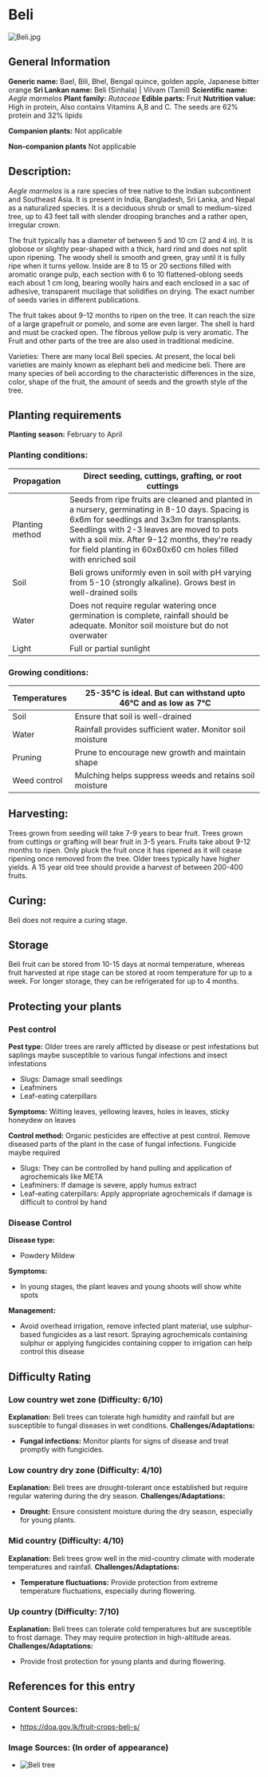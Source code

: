 # Beli
![Beli.jpg](../../assets/images/Beli.jpg "By Vijayanrajapuram - Own work, CC BY-SA 4.0, https://commons.wikimedia.org/w/index.php?curid=106503450")

## General Information
**Generic name:** Bael, Bili, Bhel, Bengal quince, golden apple, Japanese bitter orange
**Sri Lankan name:** Beli (Sinhala) | Vilvam (Tamil)
**Scientific name:** _Aegle marmelos_
**Plant family:** _Rutaceae_
**Edible parts:** Fruit
**Nutrition value:** High in protein, Also contains Vitamins A,B and C. The seeds are 62% protein and 32% lipids

**Companion plants:**
Not applicable

**Non-companion plants**
Not applicable

## Description:
_Aegle marmelos_ is a rare species of tree native to the Indian subcontinent and Southeast Asia. It is present in India, Bangladesh, Sri Lanka, and Nepal as a naturalized species. It is a deciduous shrub or small to medium-sized tree, up to 43 feet tall with slender drooping branches and a rather open, irregular crown.

The fruit typically has a diameter of between 5 and 10 cm (2 and 4 in). It is globose or slightly pear-shaped with a thick, hard rind and does not split upon ripening. The woody shell is smooth and green, gray until it is fully ripe when it turns yellow. Inside are 8 to 15 or 20 sections filled with aromatic orange pulp, each section with 6 to 10 flattened-oblong seeds each about 1 cm long, bearing woolly hairs and each enclosed in a sac of adhesive, transparent mucilage that solidifies on drying. The exact number of seeds varies in different publications.

The fruit takes about 9-12 months to ripen on the tree. It can reach the size of a large grapefruit or pomelo, and some are even larger. The shell is hard and must be cracked open. The fibrous yellow pulp is very aromatic. The Fruit and other parts of the tree are also used in traditional medicine.

Varieties: There are many local Beli species. At present, the local beli varieties are mainly known as elephant beli and medicine beli. There are many species of beli according to the characteristic differences in the size, color, shape of the fruit, the amount of seeds and the growth style of the tree. 

## Planting requirements
**Planting season:** February to April

### Planting conditions:

| Propagation | Direct seeding, cuttings, grafting, or root cuttings |
|----|----|
| Planting method | Seeds from ripe fruits are cleaned and planted in a nursery, germinating in 8-10 days. Spacing is 6x6m for seedlings and 3x3m for transplants. Seedlings with 2-3 leaves are moved to pots with a soil mix. After 9-12 months, they're ready for field planting in 60x60x60 cm holes filled with enriched soil |
| Soil | Beli grows uniformly even in soil with pH varying from 5-10 (strongly alkaline). Grows best in well-drained soils |
| Water | Does not require regular watering once germination is complete, rainfall should be adequate. Monitor soil moisture but do not overwater |
| Light | Full or partial sunlight |

### Growing conditions:

| Temperatures | 25-35°C is ideal. But can withstand upto 46°C and as low as 7°C |
|----|----|
| Soil | Ensure that soil is well-drained |
| Water | Rainfall provides sufficient water. Monitor soil moisture |
| Pruning | Prune to encourage new growth and maintain shape |
| Weed control | Mulching helps suppress weeds and retains soil moisture |

## Harvesting:
Trees grown from seeding will take 7-9 years to bear fruit. Trees grown from cuttings or grafting will bear fruit in 3-5 years. Fruits take about 9-12 months to ripen. Only pluck the fruit once it has ripened as it will cease ripening once removed from the tree. Older trees typically have higher yields. A 15 year old tree should provide a harvest of between 200-400 fruits.

## Curing:
Beli does not require a curing stage.

## Storage
Beli fruit can be stored from 10-15 days at normal temperature, whereas fruit harvested at ripe stage can be stored at room temperature for up to a week. For longer storage, they can be refrigerated for up to 4 months.

## Protecting your plants
### Pest control
**Pest type:** Older trees are rarely afflicted by disease or pest infestations but saplings maybe susceptible to various fungal infections and insect infestations

- Slugs: Damage small seedlings
- Leafminers
- Leaf-eating caterpillars

**Symptoms:** Wilting leaves, yellowing leaves, holes in leaves, sticky honeydew on leaves

**Control method:** Organic pesticides are effective at pest control. Remove diseased parts of the plant in the case of fungal infections. Fungicide maybe required
- Slugs: They can be controlled by hand pulling and application of agrochemicals like META
- Leafminers: If damage is severe, apply humus extract
- Leaf-eating caterpillars: Apply appropriate agrochemicals if damage is difficult to control by hand

### Disease Control
**Disease type:** 
- Powdery Mildew

**Symptoms:** 
- In young stages, the plant leaves and young shoots will show white spots
  
**Management:**
- Avoid overhead irrigation, remove infected plant material, use sulphur-based fungicides as a last resort. Spraying agrochemicals containing sulphur or applying fungicides containing copper to irrigation can help control this disease

## Difficulty Rating

### Low country wet zone (Difficulty: 6/10)
**Explanation:** Beli trees can tolerate high humidity and rainfall but are susceptible to fungal diseases in wet conditions.
**Challenges/Adaptations:**
- **Fungal infections:** Monitor plants for signs of disease and treat promptly with fungicides.

### Low country dry zone (Difficulty: 4/10)
**Explanation:** Beli trees are drought-tolerant once established but require regular watering during the dry season.
**Challenges/Adaptations:**
- **Drought:** Ensure consistent moisture during the dry season, especially for young plants.

### Mid country (Difficulty: 4/10)
**Explanation:** Beli trees grow well in the mid-country climate with moderate temperatures and rainfall.
**Challenges/Adaptations:**
- **Temperature fluctuations:** Provide protection from extreme temperature fluctuations, especially during flowering.

### Up country (Difficulty: 7/10)
**Explanation:** Beli trees can tolerate cold temperatures but are susceptible to frost damage. They may require protection in high-altitude areas.
**Challenges/Adaptations:**
- Provide frost protection for young plants and during flowering.

## References for this entry
### Content Sources:
- https://doa.gov.lk/fruit-crops-beli-s/

### Image Sources: (In order of appearance)
- ![Beli tree](https://upload.wikimedia.org/wikipedia/commons/a/a7/Aegle_marmelos_flower.jpg)
